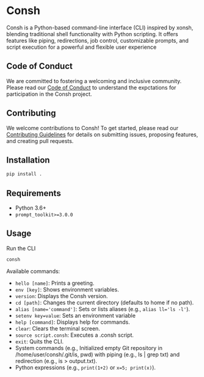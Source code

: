 # Consh
Consh is a Python-based command-line interface (CLI) inspired by xonsh, blending traditional shell functionality with Python scripting. It offers features like piping, redirections, job control, customizable prompts, and script execution for a powerful and flexible user experience

## Code of Conduct
We are committed to fostering a welcoming and inclusive community. Please read our [Code of Conduct](CODE_OF_CONDUCT.md) to understand the expctations for participation in the Consh project.

## Contributing
We welcome contributions to Consh! To get started, please read our [Contributing Guidelines](CONTRIBUTING.md) for details on submitting issues, proposing features, and creating pull requests.

## Installation
```bash
pip install .
```

## Requirements
- Python 3.6+
- `prompt_toolkit>=3.0.0`

## Usage 
Run the CLI
```bash
consh
```
Available commands:
- `hello [name]`: Prints a greeting.
- `env [key]`: Shows environment variables.
- `version`: Displays the Consh version.
- `cd [path]`: Changes the current directory (defaults to home if no path).
- `alias [name='command']`: Sets or lists aliases (e.g., `alias ll='ls -l'`).
- `setenv key=value`: Sets an environment variable
- `help [command]`: Displays help for commands.
- `clear`: Clears the terminal screen.
- `source script.consh`: Executes a .consh script. 
- `exit`: Quits the CLI.
- System commands (e.g., Initialized empty Git repository in /home/user/consh/.git/is, pwd) with piping (e.g., ls | grep txt) and redirection (e.g., is > output.txt).
- Python expressions (e.g., `print(1+2)` or `x=5; print(x)`).